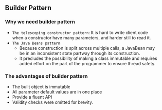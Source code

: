 ## Builder Pattern

### Why we need builder pattern

- `The telescoping constructor pattern`: It is hard to write client code when a constructor have many parameters, and harder still to read it.
- `The Java Beans pattern`
    - Because construction is split across multiple calls, a JavaBean may be in an inconsistent state partway through its construction.
    - It precludes the possibility of making a class immutable and requires added effort on the part of the programmer to ensure thread safety.
    
### The advantages of builder pattern

- The built object is immutable
- All parameter default values are in one place
- Provide a fluent API
- Validity checks were omitted for brevity.

